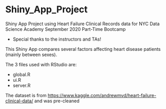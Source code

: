 # Shiny_App_Project
Shiny App Project using Heart Failure Clinical Records data for NYC Data Science Academy September 2020 Part-Time Bootcamp
- Special thanks to the instructors and TAs!



This Shiny App compares several factors affecting heart disease patients (mainly between sexes).

The 3 files used with RStudio are:
  - global.R
  - ui.R
  - server.R
 
The dataset is from https://www.kaggle.com/andrewmvd/heart-failure-clinical-data/ and was pre-cleaned

